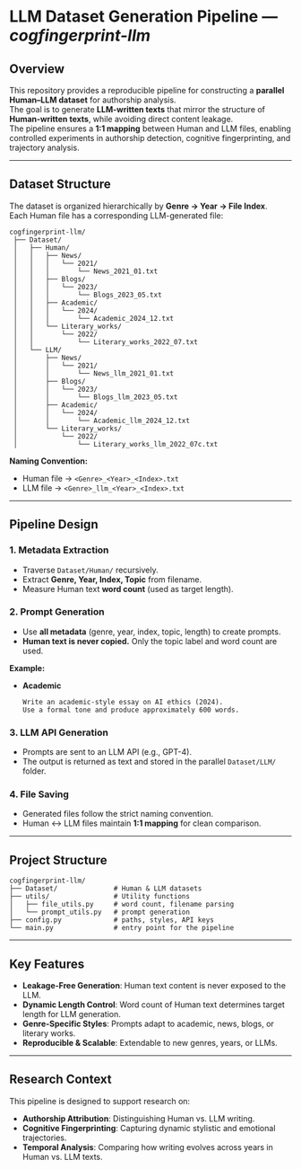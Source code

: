 # LLM Dataset Generation Pipeline — *cogfingerprint-llm*

## Overview
This repository provides a reproducible pipeline for constructing a **parallel Human–LLM dataset** for authorship analysis.  
The goal is to generate **LLM-written texts** that mirror the structure of **Human-written texts**, while avoiding direct content leakage.  
The pipeline ensures a **1:1 mapping** between Human and LLM files, enabling controlled experiments in authorship detection, cognitive fingerprinting, and trajectory analysis.

---

## Dataset Structure
The dataset is organized hierarchically by **Genre → Year → File Index**.  
Each Human file has a corresponding LLM-generated file:

```
cogfingerprint-llm/
 ├── Dataset/
 │   ├── Human/
 │   │   ├── News/
 │   │   │   └── 2021/
 │   │   │       └── News_2021_01.txt
 │   │   ├── Blogs/
 │   │   │   └── 2023/
 │   │   │       └── Blogs_2023_05.txt
 │   │   ├── Academic/
 │   │   │   └── 2024/
 │   │   │       └── Academic_2024_12.txt
 │   │   └── Literary_works/
 │   │       └── 2022/
 │   │           └── Literary_works_2022_07.txt
 │   └── LLM/
 │       ├── News/
 │       │   └── 2021/
 │       │       └── News_llm_2021_01.txt
 │       ├── Blogs/
 │       │   └── 2023/
 │       │       └── Blogs_llm_2023_05.txt
 │       ├── Academic/
 │       │   └── 2024/
 │       │       └── Academic_llm_2024_12.txt
 │       └── Literary_works/
 │           └── 2022/
 │               └── Literary_works_llm_2022_07c.txt
```

**Naming Convention:**  
- Human file → `<Genre>_<Year>_<Index>.txt`  
- LLM file → `<Genre>_llm_<Year>_<Index>.txt`

---

## Pipeline Design

### 1. Metadata Extraction
- Traverse `Dataset/Human/` recursively.  
- Extract **Genre, Year, Index, Topic** from filename.  
- Measure Human text **word count** (used as target length).  

### 2. Prompt Generation
- Use **all metadata** (genre, year, index, topic, length) to create prompts.  
- **Human text is never copied.** Only the topic label and word count are used.  

**Example:**  
- **Academic**  
  ```
  Write an academic-style essay on AI ethics (2024). 
  Use a formal tone and produce approximately 600 words.
  ```


### 3. LLM API Generation
- Prompts are sent to an LLM API (e.g., GPT-4).  
- The output is returned as text and stored in the parallel `Dataset/LLM/` folder.  

### 4. File Saving
- Generated files follow the strict naming convention.  
- Human ↔ LLM files maintain **1:1 mapping** for clean comparison.  

---

## Project Structure
```
cogfingerprint-llm/
├── Dataset/              # Human & LLM datasets
├── utils/                # Utility functions
│   ├── file_utils.py     # word count, filename parsing
│   └── prompt_utils.py   # prompt generation
├── config.py             # paths, styles, API keys
└── main.py               # entry point for the pipeline
```

---

## Key Features
- **Leakage-Free Generation**: Human text content is never exposed to the LLM.  
- **Dynamic Length Control**: Word count of Human text determines target length for LLM generation.  
- **Genre-Specific Styles**: Prompts adapt to academic, news, blogs, or literary works.  
- **Reproducible & Scalable**: Extendable to new genres, years, or LLMs.  

---

## Research Context
This pipeline is designed to support research on:  
- **Authorship Attribution**: Distinguishing Human vs. LLM writing.  
- **Cognitive Fingerprinting**: Capturing dynamic stylistic and emotional trajectories.  
- **Temporal Analysis**: Comparing how writing evolves across years in Human vs. LLM texts.  

